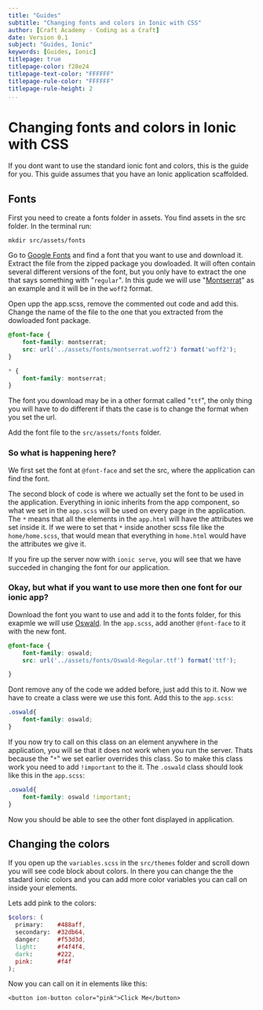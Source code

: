 ```yaml
---
title: "Guides"
subtitle: "Changing fonts and colors in Ionic with CSS"
author: [Craft Academy - Coding as a Craft]
date: Version 0.1
subject: "Guides, Ionic"
keywords: [Guides, Ionic]
titlepage: true
titlepage-color: f28e24
titlepage-text-color: "FFFFFF"
titlepage-rule-color: "FFFFFF"
titlepage-rule-height: 2
...
```


# Changing fonts and colors in Ionic with CSS

If you dont want to use the standard ionic font and colors, this is the guide for you. This guide assumes that you have an Ionic application scaffolded. 

## Fonts

First you need to create a fonts folder in assets. You find assets in the src folder.
In the terminal run:

 `mkdir src/assets/fonts`

Go to [Google Fonts](https://fonts.google.com/) and find a font that you want to use and download it. Extract the file from the zipped package you dowloaded. It will often contain several different versions of the font, but you only have to extract the one that says something with "`regular`". In this gude we will use "[Montserrat](https://fonts.google.com/specimen/Montserrat)" as an example and it will be in the `woff2` format. 

Open upp the app.scss, remove the commented out code and add this.
Change the name of the file to the one that you extracted from the dowloaded font package. 
```scss
@font-face {
    font-family: montserrat;
    src: url('../assets/fonts/montserrat.woff2') format('woff2');
}

* {
    font-family: montserrat;
}
```
The font you download may be in a other format called "`ttf`", the only thing you will have to do different if thats the case is to change the format when you set the url.

Add the font file to the `src/assets/fonts` folder.


### So what is happening here?

We first set the font at `@font-face` and set the src, where the application can find the font.

The second block of code is where we actually set the font to be used in the application. Everything in ionic inherits from the app component, so what we set in the `app.scss` will be used on every page in the application. The `*` means that all the elements in the `app.html` will have the attributes we set inside it.
 If we were to set that `*` inside another scss file like the  `home/home.scss`, that would mean that everything in `home.html` would have the attributes we give it.


If you fire up the server now with `ionic serve`, you will see that we have succeded in changing the font for our application.

### Okay, but what if you want to use more then one font for our ionic app?

Download the font you want to use and add it to the fonts folder, for this exapmle we will use [Oswald](https://fonts.google.com/specimen/Oswald).
In the `app.scss`, add another `@font-face` to it with the new font. 

```scss
@font-face {
    font-family: oswald;
    src: url('../assets/fonts/Oswald-Regular.ttf') format('ttf');

}
```

Dont remove any of the code we added before, just add this to it. Now we have to create a class were we use this font. Add this to the `app.scss`:

```scss
.oswald{
    font-family: oswald;
}
```

If you now try to call on this class on an element anywhere in the application, you will se that it does not work when you run the server. Thats because the "`*`" we set earlier overrides this class. So to make this class work you need to add `!important` to the it. The `.oswald` class should look like this in the `app.scss`:

```scss
.oswald{
    font-family: oswald !important;
}
```
Now you should be able to see the other font displayed in application. 

## Changing the colors

If you open up the `variables.scss` in the `src/themes` folder and scroll down you will see code block about colors. In there you can change the the stadard ionic colors and you can add more color variables you can call on inside your elements.

Lets add pink to the colors:
```scss
$colors: (
  primary:    #488aff,
  secondary:  #32db64,
  danger:     #f53d3d,
  light:      #f4f4f4,
  dark:       #222,
  pink:       #f4f
);
```
Now you can call on it in elements like this:

`<button ion-button color="pink">Click Me</button>`








